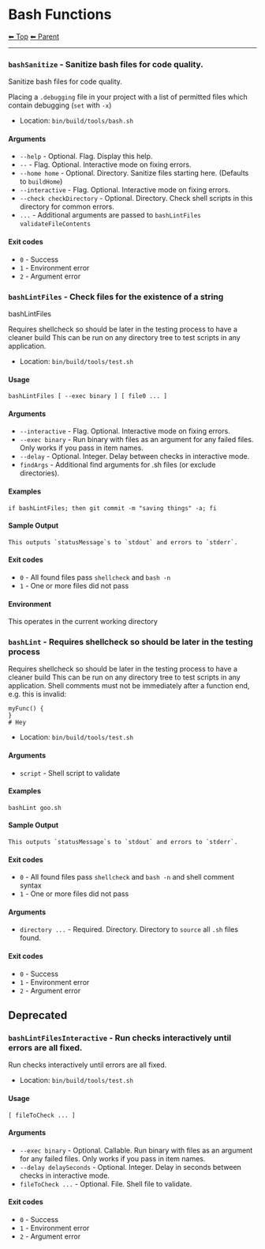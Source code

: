 # Bash Functions

<!-- TEMPLATE header 2 -->
[⬅ Top](index.md) [⬅ Parent ](../index.md)
<hr />

### `bashSanitize` - Sanitize bash files for code quality.

Sanitize bash files for code quality.

Placing a `.debugging` file in your project with a list of permitted files which contain debugging (`set` with `-x`)

- Location: `bin/build/tools/bash.sh`

#### Arguments

- `--help` - Optional. Flag. Display this help.
- `--` - Flag. Optional. Interactive mode on fixing errors.
- `--home home` - Optional. Directory. Sanitize files starting here. (Defaults to `buildHome`)
- `--interactive` - Flag. Optional. Interactive mode on fixing errors.
- `--check checkDirectory` - Optional. Directory. Check shell scripts in this directory for common errors.
- `...` - Additional arguments are passed to `bashLintFiles` `validateFileContents`

#### Exit codes

- `0` - Success
- `1` - Environment error
- `2` - Argument error
### `bashLintFiles` - Check files for the existence of a string

bashLintFiles

Requires shellcheck so should be later in the testing process to have a cleaner build
This can be run on any directory tree to test scripts in any application.

- Location: `bin/build/tools/test.sh`

#### Usage

    bashLintFiles [ --exec binary ] [ file0 ... ]
    

#### Arguments

- `--interactive` - Flag. Optional. Interactive mode on fixing errors.
- `--exec binary` - Run binary with files as an argument for any failed files. Only works if you pass in item names.
- `--delay` - Optional. Integer. Delay between checks in interactive mode.
- `findArgs` - Additional find arguments for .sh files (or exclude directories).

#### Examples

    if bashLintFiles; then git commit -m "saving things" -a; fi

#### Sample Output

    This outputs `statusMessage`s to `stdout` and errors to `stderr`.
    

#### Exit codes

- `0` - All found files pass `shellcheck` and `bash -n`
- `1` - One or more files did not pass

#### Environment

This operates in the current working directory
### `bashLint` - Requires shellcheck so should be later in the testing process

Requires shellcheck so should be later in the testing process to have a cleaner build
This can be run on any directory tree to test scripts in any application.
Shell comments must not be immediately after a function end, e.g. this is invalid:

    myFunc() {
    }
    # Hey

- Location: `bin/build/tools/test.sh`

#### Arguments

- `script` - Shell script to validate

#### Examples

    bashLint goo.sh

#### Sample Output

    This outputs `statusMessage`s to `stdout` and errors to `stderr`.
    

#### Exit codes

- `0` - All found files pass `shellcheck` and `bash -n` and shell comment syntax
- `1` - One or more files did not pass
#### Arguments

- `directory ...` - Required. Directory. Directory to `source` all `.sh` files found.

#### Exit codes

- `0` - Success
- `1` - Environment error
- `2` - Argument error

## Deprecated

### `bashLintFilesInteractive` - Run checks interactively until errors are all fixed.

Run checks interactively until errors are all fixed.

- Location: `bin/build/tools/test.sh`

#### Usage

    [ fileToCheck ... ]
    

#### Arguments

- `--exec binary` - Optional. Callable. Run binary with files as an argument for any failed files. Only works if you pass in item names.
- `--delay delaySeconds` - Optional. Integer. Delay in seconds between checks in interactive mode.
- `fileToCheck ...` - Optional. File. Shell file to validate.

#### Exit codes

- `0` - Success
- `1` - Environment error
- `2` - Argument error

